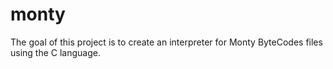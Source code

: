 # monty

The goal of this project is to create an interpreter for Monty ByteCodes files using the C language.
